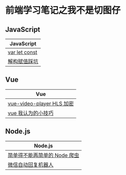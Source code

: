 # 前端学习笔记之我不是切图仔

## JavaScript

| JavaScript                                                                                           |
| ---------------------------------------------------------------------------------------------------- |
| [var let const](https://github.com/MarioLuLu7/Notes-Share/blob/master/JavaScript/1_var_let_const.md) |
| [解构赋值踩坑](https://github.com/MarioLuLu7/Notes-Share/blob/master/JavaScript/2_destructuring.md)  |

## Vue

| Vue                                                                                                          |
| ------------------------------------------------------------------------------------------------------------ |
| [vue-video-player HLS 加密](https://github.com/MarioLuLu7/Notes-Share/blob/master/Vue/1_vue_video_player.md) |
| [vue 我认为的小技巧](https://github.com/MarioLuLu7/Notes-Share/blob/master/Vue/2_vue_skill.md)               |

## Node.js

| Node.js                                                                                                    |
| ---------------------------------------------------------------------------------------------------------- |
| [简单得不能再简单的 Node 爬虫](https://github.com/MarioLuLu7/Notes-Share/blob/master/Node.js/1_pachong.md) |
| [微信自动回复机器人](https://github.com/MarioLuLu7/wechat-robot)                                           |
